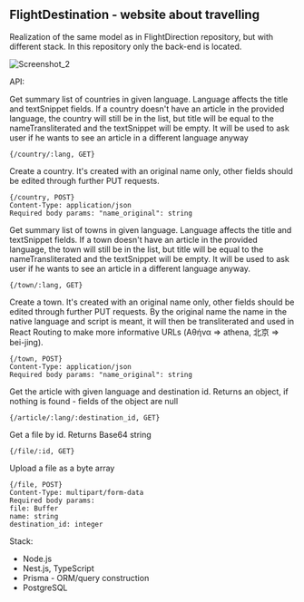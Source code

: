 ## FlightDestination - website about travelling

Realization of the same model as in FlightDirection repository, but with different stack. In this repository only the back-end is located.

![Screenshot_2](https://user-images.githubusercontent.com/65328222/158217782-19cf3c9d-215e-41e4-8e1a-95d5eac9455e.png)

API:

Get summary list of countries in given language. Language affects the title and textSnippet fields. If a country doesn't have an article in the provided language, the country will still be in the list, but title will be equal to the nameTransliterated and the textSnippet will be empty. It will be used to ask user if he wants to see an article in a different language anyway

    {/country/:lang, GET}

Create a country. It's created with an original name only, other fields should be edited through further PUT requests.

    {/country, POST}
    Content-Type: application/json
    Required body params: "name_original": string

Get summary list of towns in given language. Language affects the title and textSnippet fields. If a town doesn't have an article in the provided language, the town will still be in the list, but title will be equal to the nameTransliterated and the textSnippet will be empty. It will be used to ask user if he wants to see an article in a different language anyway.

    {/town/:lang, GET}

Create a town. It's created with an original name only, other fields should be edited through further PUT requests. By the original name the name in the native language and script is meant, it will then be transliterated and used in React Routing to make more informative URLs (Αθήνα => athena, 北京 => bei-jing).

    {/town, POST}
    Content-Type: application/json
    Required body params: "name_original": string

Get the article with given language and destination id. Returns an object, if nothing is found - fields of the object are null

    {/article/:lang/:destination_id, GET}

Get a file by id. Returns Base64 string

    {/file/:id, GET}

Upload a file as a byte array

    {/file, POST}
    Content-Type: multipart/form-data
    Required body params:
    file: Buffer
    name: string
    destination_id: integer

Stack:

- Node.js
- Nest.js, TypeScript
- Prisma - ORM/query construction
- PostgreSQL
